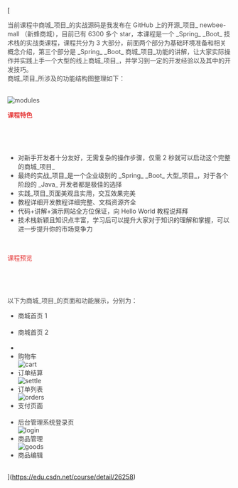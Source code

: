 [

<div style="color:rgba(0,0,0,.75);"> <span style="color:#4d4d4d;"> </span> <div style="color:rgba(0,0,0,.75);"> <span style="color:#4d4d4d;"> </span> <div style="color:rgba(0,0,0,.75);"> <div style="color:rgba(0,0,0,.75);"> <span style="color:#4d4d4d;">当前课程中商城_项目_的实战源码是我发布在 GitHub 上的开源_项目_ newbee-mall （新蜂商城），目前已有 6300 多个 star，</span><span style="color:#4d4d4d;">本课程是一个 _Spring_ _Boot_ 技术栈的实战类课程，课程共分为 3 大部分，前面两个部分为基础环境准备和相关概念介绍，第三个部分是 _Spring_ _Boot_ 商城_项目_功能的讲解，让大家实际操作并实践上手一个大型的线上商城_项目_，并学习到一定的开发经验以及其中的开发技巧。<br /> 商城_项目_所涉及的功能结构图整理如下：<br /> </span> </div> <div style="color:rgba(0,0,0,.75);">   </div> <div style="color:rgba(0,0,0,.75);"> <p style="color:#4d4d4d;"> <img alt="modules" src="https://imgconvert.csdnimg.cn/aHR0cHM6Ly9uZXdiZWUtbWFsbC5vc3MtY24tYmVpamluZy5hbGl5dW5jcy5jb20vcG9zdGVyL3N0b3JlL25ld2JlZS1tYWxsLXMucG5n?x-oss-process=image/format,png" /> </p> </div> <p style="color:rgba(0,0,0,.75);"> <strong><span style="color:#e53333;">课程特色</span></strong> </p> <p style="color:rgba(0,0,0,.75);">   </p> <div style="color:rgba(0,0,0,.75);">   </div> <div style="color:rgba(0,0,0,.75);"> <ul> <li> 对新手开发者十分友好，无需复杂的操作步骤，仅需 2 秒就可以启动这个完整的商城_项目_ </li> <li> 最终的实战_项目_是一个企业级别的 _Spring_ _Boot_ 大型_项目_，对于各个阶段的 _Java_ 开发者都是极佳的选择 </li> <li> 实践_项目_页面美观且实用，交互效果完美 </li> <li> 教程详细开发教程详细完整、文档资源齐全 </li> <li> 代码+讲解+演示网站全方位保证，向 Hello World 教程说拜拜 </li> <li> 技术栈新颖且知识点丰富，学习后可以提升大家对于知识的理解和掌握，可以进一步提升你的市场竞争力 </li> </ul> </div> <p style="color:rgba(0,0,0,.75);">   </p> <p style="color:rgba(0,0,0,.75);"> <span style="color:#e53333;">课程预览</span> </p> <p style="color:rgba(0,0,0,.75);">   </p> <div style="color:rgba(0,0,0,.75);">   </div> <div style="color:rgba(0,0,0,.75);"> <p style="color:#4d4d4d;"> 以下为商城_项目_的页面和功能展示，分别为： </p> </div> <div style="color:rgba(0,0,0,.75);"> <ul> <li> 商城首页 1<br /> <img alt="" src="https://img-bss.csdnimg.cn/202103050347585499.gif" /> </li> <li> 商城首页 2<br /> <img alt="" src="https://img-bss.csdn.net/202005181054413605.png" /> </li> <li>   </li> <li> 购物车<br /> <img alt="cart" src="https://imgconvert.csdnimg.cn/aHR0cHM6Ly9uZXdiZWUtbWFsbC5vc3MtY24tYmVpamluZy5hbGl5dW5jcy5jb20vcG9zdGVyL3Byb2R1Y3QvY2FydC5wbmc?x-oss-process=image/format,png" /> </li> <li> 订单结算<br /> <img alt="settle" src="https://imgconvert.csdnimg.cn/aHR0cHM6Ly9uZXdiZWUtbWFsbC5vc3MtY24tYmVpamluZy5hbGl5dW5jcy5jb20vcG9zdGVyL3Byb2R1Y3Qvc2V0dGxlLnBuZw?x-oss-process=image/format,png" /> </li> <li> 订单列表<br /> <img alt="orders" src="https://imgconvert.csdnimg.cn/aHR0cHM6Ly9uZXdiZWUtbWFsbC5vc3MtY24tYmVpamluZy5hbGl5dW5jcy5jb20vcG9zdGVyL3Byb2R1Y3Qvb3JkZXJzLnBuZw?x-oss-process=image/format,png" /> </li> <li> 支付页面<br /> <img alt="" src="https://img-bss.csdn.net/201909280301493716.jpg" /> </li> <li> 后台管理系统登录页<br /> <img alt="login" src="https://imgconvert.csdnimg.cn/aHR0cHM6Ly9uZXdiZWUtbWFsbC5vc3MtY24tYmVpamluZy5hbGl5dW5jcy5jb20vcG9zdGVyL3Byb2R1Y3QvbWFuYWdlLWxvZ2luLnBuZw?x-oss-process=image/format,png" /> </li> <li> 商品管理<br /> <img alt="goods" src="https://imgconvert.csdnimg.cn/aHR0cHM6Ly9uZXdiZWUtbWFsbC5vc3MtY24tYmVpamluZy5hbGl5dW5jcy5jb20vcG9zdGVyL3Byb2R1Y3QvbWFuYWdlLWdvb2RzLnBuZw?x-oss-process=image/format,png" /> </li> <li> 商品编辑<br /> <img alt="" src="https://img-bss.csdnimg.cn/202103050348242799.png" /> </li> </ul> </div> </div> </div> </div>

](https://edu.csdn.net/course/detail/26258)
